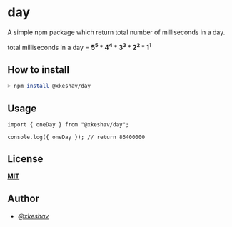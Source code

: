 # day

A simple npm package which return total number of milliseconds in a day.

total milliseconds in a day = **5<sup>5</sup> \* 4<sup>4</sup> \* 3<sup>3</sup> \* 2<sup>2</sup> \* 1<sup>1</sup>**

## How to install

```sh
> npm install @xkeshav/day
```

## Usage

```tsx
import { oneDay } from "@xkeshav/day";

console.log({ oneDay }); // return 86400000
```

## License

[**MIT**](https://github.com/xkeshav/one-day/blob/main/LICENSE)

## Author

- [_@xkeshav_](https://twitter.com/xkeshav)
